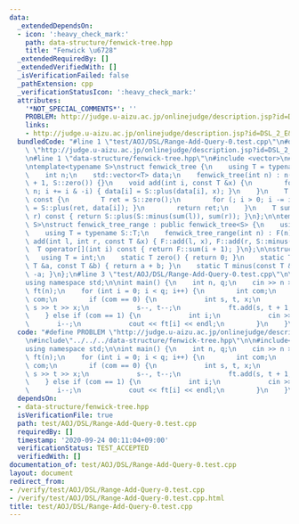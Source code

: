 ```yaml
---
data:
  _extendedDependsOn:
  - icon: ':heavy_check_mark:'
    path: data-structure/fenwick-tree.hpp
    title: "Fenwick \u6728"
  _extendedRequiredBy: []
  _extendedVerifiedWith: []
  _isVerificationFailed: false
  _pathExtension: cpp
  _verificationStatusIcon: ':heavy_check_mark:'
  attributes:
    '*NOT_SPECIAL_COMMENTS*': ''
    PROBLEM: http://judge.u-aizu.ac.jp/onlinejudge/description.jsp?id=DSL_2_E&lang=jp
    links:
    - http://judge.u-aizu.ac.jp/onlinejudge/description.jsp?id=DSL_2_E&lang=jp
  bundledCode: "#line 1 \"test/AOJ/DSL/Range-Add-Query-0.test.cpp\"\n#define PROBLEM\
    \ \"http://judge.u-aizu.ac.jp/onlinejudge/description.jsp?id=DSL_2_E&lang=jp\"\
    \n#line 1 \"data-structure/fenwick-tree.hpp\"\n#include <vector>\n#include <cassert>\n\
    \ntemplate<typename S>\nstruct fenwick_tree {\n    using T = typename S::T;\n\
    \    int n;\n    std::vector<T> data;\n    fenwick_tree(int n) : n(n), data(n\
    \ + 1, S::zero()) {}\n    void add(int i, const T &x) {\n        for (i++; i <=\
    \ n; i += i & -i) { data[i] = S::plus(data[i], x); }\n    }\n    T sum(int i)\
    \ const {\n        T ret = S::zero();\n        for (; i > 0; i -= i & -i) { ret\
    \ = S::plus(ret, data[i]); }\n        return ret;\n    }\n    T sum(int l, int\
    \ r) const { return S::plus(S::minus(sum(l)), sum(r)); }\n};\n\ntemplate<typename\
    \ S>\nstruct fenwick_tree_range : public fenwick_tree<S> {\n    using F = fenwick_tree<S>;\n\
    \    using T = typename S::T;\n    fenwick_tree_range(int n) : F(n) {}\n    void\
    \ add(int l, int r, const T &x) { F::add(l, x), F::add(r, S::minus(x)); }\n  \
    \  T operator[](int i) const { return F::sum(i + 1); }\n};\n\nstruct rsq {\n \
    \   using T = int;\n    static T zero() { return 0; }\n    static T plus(const\
    \ T &a, const T &b) { return a + b; }\n    static T minus(const T &a) { return\
    \ -a; }\n};\n#line 3 \"test/AOJ/DSL/Range-Add-Query-0.test.cpp\"\n\n#include<bits/stdc++.h>\n\
    using namespace std;\n\nint main() {\n    int n, q;\n    cin >> n >> q;\n    fenwick_tree_range<rsq>\
    \ ft(n);\n    for (int i = 0; i < q; i++) {\n        int com;\n        cin >>\
    \ com;\n        if (com == 0) {\n            int s, t, x;\n            cin >>\
    \ s >> t >> x;\n            s--, t--;\n            ft.add(s, t + 1, x);\n    \
    \    } else if (com == 1) {\n            int i;\n            cin >> i;\n     \
    \       i--;\n            cout << ft[i] << endl;\n        }\n    }\n}\n"
  code: "#define PROBLEM \"http://judge.u-aizu.ac.jp/onlinejudge/description.jsp?id=DSL_2_E&lang=jp\"\
    \n#include\"../../../data-structure/fenwick-tree.hpp\"\n\n#include<bits/stdc++.h>\n\
    using namespace std;\n\nint main() {\n    int n, q;\n    cin >> n >> q;\n    fenwick_tree_range<rsq>\
    \ ft(n);\n    for (int i = 0; i < q; i++) {\n        int com;\n        cin >>\
    \ com;\n        if (com == 0) {\n            int s, t, x;\n            cin >>\
    \ s >> t >> x;\n            s--, t--;\n            ft.add(s, t + 1, x);\n    \
    \    } else if (com == 1) {\n            int i;\n            cin >> i;\n     \
    \       i--;\n            cout << ft[i] << endl;\n        }\n    }\n}"
  dependsOn:
  - data-structure/fenwick-tree.hpp
  isVerificationFile: true
  path: test/AOJ/DSL/Range-Add-Query-0.test.cpp
  requiredBy: []
  timestamp: '2020-09-24 00:11:04+09:00'
  verificationStatus: TEST_ACCEPTED
  verifiedWith: []
documentation_of: test/AOJ/DSL/Range-Add-Query-0.test.cpp
layout: document
redirect_from:
- /verify/test/AOJ/DSL/Range-Add-Query-0.test.cpp
- /verify/test/AOJ/DSL/Range-Add-Query-0.test.cpp.html
title: test/AOJ/DSL/Range-Add-Query-0.test.cpp
---
```

